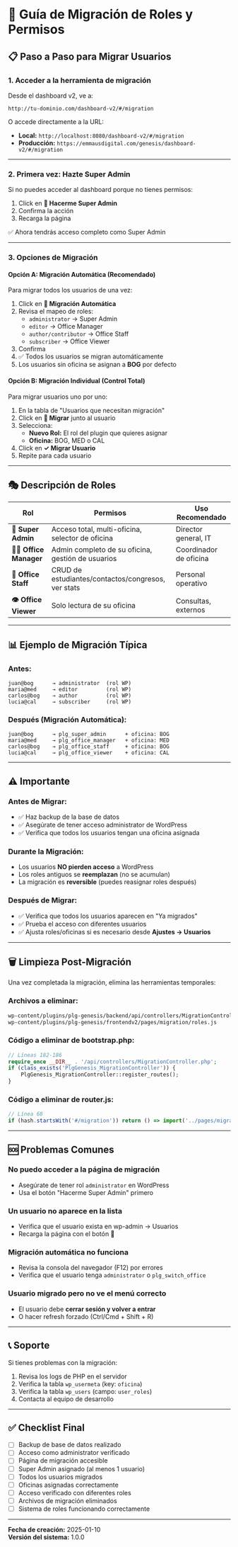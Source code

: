 # 🔄 Guía de Migración de Roles y Permisos

## 📋 **Paso a Paso para Migrar Usuarios**

### **1. Acceder a la herramienta de migración**

Desde el dashboard v2, ve a:
```
http://tu-dominio.com/dashboard-v2/#/migration
```

O accede directamente a la URL:
- **Local:** `http://localhost:8080/dashboard-v2/#/migration`
- **Producción:** `https://emmausdigital.com/genesis/dashboard-v2/#/migration`

---

### **2. Primera vez: Hazte Super Admin**

Si no puedes acceder al dashboard porque no tienes permisos:

1. Click en **👑 Hacerme Super Admin**
2. Confirma la acción
3. Recarga la página

✅ Ahora tendrás acceso completo como Super Admin

---

### **3. Opciones de Migración**

#### **Opción A: Migración Automática (Recomendado)**

Para migrar todos los usuarios de una vez:

1. Click en **🤖 Migración Automática**
2. Revisa el mapeo de roles:
   - `administrator` → Super Admin
   - `editor` → Office Manager
   - `author/contributor` → Office Staff
   - `subscriber` → Office Viewer
3. Confirma
4. ✅ Todos los usuarios se migran automáticamente
5. Los usuarios sin oficina se asignan a **BOG** por defecto

#### **Opción B: Migración Individual (Control Total)**

Para migrar usuarios uno por uno:

1. En la tabla de "Usuarios que necesitan migración"
2. Click en **🔄 Migrar** junto al usuario
3. Selecciona:
   - **Nuevo Rol:** El rol del plugin que quieres asignar
   - **Oficina:** BOG, MED o CAL
4. Click en **✓ Migrar Usuario**
5. Repite para cada usuario

---

## 🎭 **Descripción de Roles**

| Rol | Permisos | Uso Recomendado |
|-----|----------|-----------------|
| **👑 Super Admin** | Acceso total, multi-oficina, selector de oficina | Director general, IT |
| **👨‍💼 Office Manager** | Admin completo de su oficina, gestión de usuarios | Coordinador de oficina |
| **👷 Office Staff** | CRUD de estudiantes/contactos/congresos, ver stats | Personal operativo |
| **👁️ Office Viewer** | Solo lectura de su oficina | Consultas, externos |

---

## 📊 **Ejemplo de Migración Típica**

### **Antes:**
```
juan@bog      → administrator  (rol WP)
maria@med     → editor         (rol WP)
carlos@bog    → author         (rol WP)
lucia@cal     → subscriber     (rol WP)
```

### **Después (Migración Automática):**
```
juan@bog      → plg_super_admin      + oficina: BOG
maria@med     → plg_office_manager   + oficina: MED
carlos@bog    → plg_office_staff     + oficina: BOG
lucia@cal     → plg_office_viewer    + oficina: CAL
```

---

## ⚠️ **Importante**

### **Antes de Migrar:**
- ✅ Haz backup de la base de datos
- ✅ Asegúrate de tener acceso administrator de WordPress
- ✅ Verifica que todos los usuarios tengan una oficina asignada

### **Durante la Migración:**
- Los usuarios **NO pierden acceso** a WordPress
- Los roles antiguos se **reemplazan** (no se acumulan)
- La migración es **reversible** (puedes reasignar roles después)

### **Después de Migrar:**
- ✅ Verifica que todos los usuarios aparecen en "Ya migrados"
- ✅ Prueba el acceso con diferentes usuarios
- ✅ Ajusta roles/oficinas si es necesario desde **Ajustes → Usuarios**

---

## 🗑️ **Limpieza Post-Migración**

Una vez completada la migración, elimina las herramientas temporales:

### **Archivos a eliminar:**
```bash
wp-content/plugins/plg-genesis/backend/api/controllers/MigrationController.php
wp-content/plugins/plg-genesis/frontendv2/pages/migration/roles.js
```

### **Código a eliminar de bootstrap.php:**
```php
// Líneas 182-186
require_once __DIR__ . '/api/controllers/MigrationController.php';
if (class_exists('PlgGenesis_MigrationController')) {
    PlgGenesis_MigrationController::register_routes();
}
```

### **Código a eliminar de router.js:**
```javascript
// Línea 68
if (hash.startsWith('#/migration')) return () => import('../pages/migration/roles.js')...
```

---

## 🆘 **Problemas Comunes**

### **No puedo acceder a la página de migración**
- Asegúrate de tener rol `administrator` en WordPress
- Usa el botón "Hacerme Super Admin" primero

### **Un usuario no aparece en la lista**
- Verifica que el usuario exista en wp-admin → Usuarios
- Recarga la página con el botón 🔄

### **Migración automática no funciona**
- Revisa la consola del navegador (F12) por errores
- Verifica que el usuario tenga `administrator` o `plg_switch_office`

### **Usuario migrado pero no ve el menú correcto**
- El usuario debe **cerrar sesión y volver a entrar**
- O hacer refresh forzado (Ctrl/Cmd + Shift + R)

---

## 📞 **Soporte**

Si tienes problemas con la migración:
1. Revisa los logs de PHP en el servidor
2. Verifica la tabla `wp_usermeta` (key: `oficina`)
3. Verifica la tabla `wp_users` (campo: `user_roles`)
4. Contacta al equipo de desarrollo

---

## ✅ **Checklist Final**

- [ ] Backup de base de datos realizado
- [ ] Acceso como administrator verificado
- [ ] Página de migración accesible
- [ ] Super Admin asignado (al menos 1 usuario)
- [ ] Todos los usuarios migrados
- [ ] Oficinas asignadas correctamente
- [ ] Acceso verificado con diferentes roles
- [ ] Archivos de migración eliminados
- [ ] Sistema de roles funcionando correctamente

---

**Fecha de creación:** 2025-01-10  
**Versión del sistema:** 1.0.0

